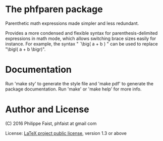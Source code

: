 # The phfparen package

Parenthetic math expressions made simpler and less redundant.

Provides a more condensed and flexible syntax for parenthesis-delimited
expressions in math mode, which allows switching brace sizes easily for
instance. For example, the syntax " `\big( a + b ) " can be used to replace
"\bigl( a + b \bigr)".


# Documentation

Run 'make sty' to generate the style file and 'make pdf' to generate the package
documentation. Run 'make' or 'make help' for more info.


# Author and License

(C) 2016 Philippe Faist, phfaist at gmail com

License: [LaTeX project public license](http://www.ctan.org/license/lppl1.3),
version 1.3 or above

